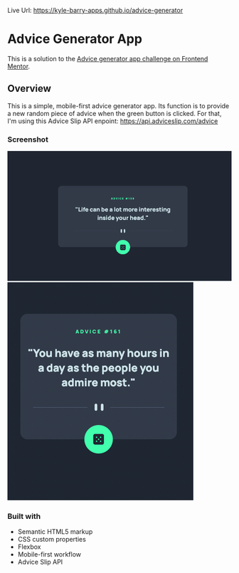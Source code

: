Live Url: https://kyle-barry-apps.github.io/advice-generator

# Advice Generator App

This is a solution to the [Advice generator app challenge on Frontend Mentor](https://www.frontendmentor.io/challenges/advice-generator-app-QdUG-13db).

## Overview

This is a simple, mobile-first advice generator app. Its function is to provide a new random piece of advice when the green button is clicked. For that, I'm using this Advice Slip API enpoint: https://api.adviceslip.com/advice

### Screenshot

![](./screenshots/desktop-view.png)
![](./screenshots/mobile-view.png)

### Built with

- Semantic HTML5 markup
- CSS custom properties
- Flexbox
- Mobile-first workflow
- Advice Slip API
